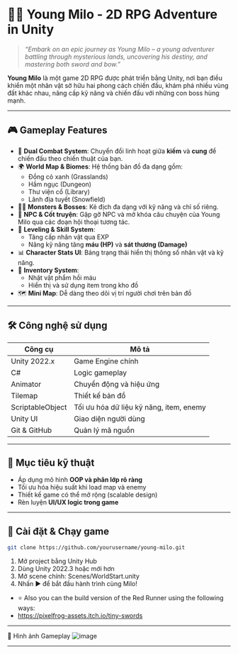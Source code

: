 # 🧝‍♂️ Young Milo - 2D RPG Adventure in Unity

> *“Embark on an epic journey as Young Milo – a young adventurer battling through mysterious lands, uncovering his destiny, and mastering both sword and bow.”*

**Young Milo** là một game 2D RPG được phát triển bằng Unity, nơi bạn điều khiển một nhân vật sở hữu hai phong cách chiến đấu, khám phá nhiều vùng đất khác nhau, nâng cấp kỹ năng và chiến đấu với những con boss hùng mạnh.

---

## 🎮 Gameplay Features

- 🎯 **Dual Combat System**: Chuyển đổi linh hoạt giữa **kiếm** và **cung** để chiến đấu theo chiến thuật của bạn.
- 🌍 **World Map & Biomes**: Hệ thống bản đồ đa dạng gồm:
  - Đồng cỏ xanh (Grasslands)
  - Hầm ngục (Dungeon)
  - Thư viện cổ (Library)
  - Lãnh địa tuyết (Snowfield)
- 🧟‍♂️ **Monsters & Bosses**: Kẻ địch đa dạng với kỹ năng và chỉ số riêng.
- 🧠 **NPC & Cốt truyện**: Gặp gỡ NPC và mở khóa câu chuyện của Young Milo qua các đoạn hội thoại tương tác.
- 💪 **Leveling & Skill System**: 
  - Tăng cấp nhân vật qua EXP
  - Nâng kỹ năng tăng **máu (HP)** và **sát thương (Damage)**
- 📊 **Character Stats UI**: Bảng trạng thái hiển thị thông số nhân vật và kỹ năng.
- 🎒 **Inventory System**:
  - Nhặt vật phẩm hồi máu
  - Hiển thị và sử dụng item trong kho đồ
- 🗺️ **Mini Map**: Dễ dàng theo dõi vị trí người chơi trên bản đồ

---

## 🛠️ Công nghệ sử dụng

| Công cụ | Mô tả |
|--------|------|
| Unity 2022.x | Game Engine chính |
| C# | Logic gameplay |
| Animator | Chuyển động và hiệu ứng |
| Tilemap | Thiết kế bản đồ |
| ScriptableObject | Tối ưu hóa dữ liệu kỹ năng, item, enemy |
| Unity UI | Giao diện người dùng |
| Git & GitHub | Quản lý mã nguồn |

---

## 🧪 Mục tiêu kỹ thuật

- Áp dụng mô hình **OOP và phân lớp rõ ràng**
- Tối ưu hóa hiệu suất khi load map và enemy
- Thiết kế game có thể mở rộng (scalable design)
- Rèn luyện **UI/UX logic trong game**

---

## 🚀 Cài đặt & Chạy game
```bash
git clone https://github.com/yourusername/young-milo.git
```
1. Mở project bằng Unity Hub
2. Dùng Unity 2022.3 hoặc mới hơn
3. Mở scene chính: Scenes/WorldStart.unity
4. Nhấn ▶ để bắt đầu hành trình cùng Milo!
- ⭐ Also you can the build version of the Red Runner using the following ways:
- https://pixelfrog-assets.itch.io/tiny-swords

---
📸 Hình ảnh Gameplay
![image](https://github.com/user-attachments/assets/00059bf6-55a0-42a9-bc81-928500d5cc6e)

---

